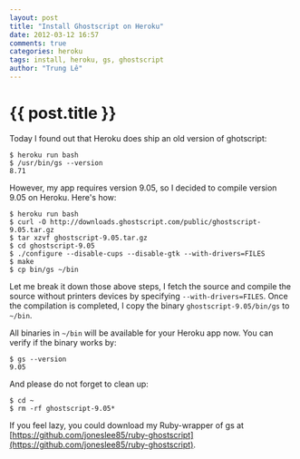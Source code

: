 ```yaml
---
layout: post
title: "Install Ghostscript on Heroku"
date: 2012-03-12 16:57
comments: true
categories: heroku
tags: install, heroku, gs, ghostscript
author: "Trung Lê"
---
```


# {{ post.title }} #

Today I found out that Heroku does ship an old version of ghotscript:

```
$ heroku run bash
$ /usr/bin/gs --version
8.71
```

However, my app requires version 9.05, so I decided to compile version 9.05 on
Heroku. Here's how:

```
$ heroku run bash
$ curl -O http://downloads.ghostscript.com/public/ghostscript-9.05.tar.gz
$ tar xzvf ghostscript-9.05.tar.gz
$ cd ghostscript-9.05
$ ./configure --disable-cups --disable-gtk --with-drivers=FILES
$ make
$ cp bin/gs ~/bin
```

Let me break it down those above steps, I fetch the source and compile the source
without printers devices by specifying `--with-drivers=FILES`. Once the compilation
is completed, I copy the binary `ghostscript-9.05/bin/gs` to `~/bin`.

All binaries in `~/bin` will be available for your Heroku app now. You can verify
if the binary works by:

```
$ gs --version
9.05
```

And please do not forget to clean up:

```
$ cd ~
$ rm -rf ghostscript-9.05*
```

If you feel lazy, you could download my Ruby-wrapper of gs at [https://github.com/joneslee85/ruby-ghostscript](https://github.com/joneslee85/ruby-ghostscript).
